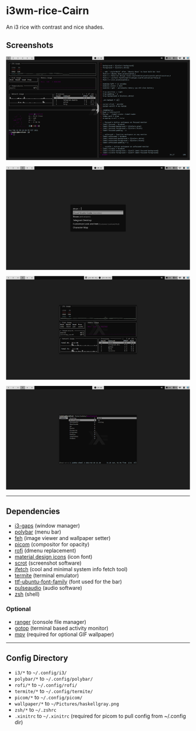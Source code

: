# i3wm-rice-Cairn
An i3 rice with contrast and nice shades.

## Screenshots
![cairn rice](https://raw.githubusercontent.com/judeka/i3wm-rice-Cairn/main/screenshots/i3-rice-Cairn.png)

![cairn rice](https://raw.githubusercontent.com/judeka/i3wm-rice-Cairn/main/screenshots/rofi-Cairn.png)

![cairn rice](https://raw.githubusercontent.com/judeka/i3wm-rice-Cairn/main/screenshots/gotop-Cairn.png)

![cairn rice](https://raw.githubusercontent.com/judeka/i3wm-rice-Cairn/main/screenshots/ranger-Cairn.png)
***
## Dependencies
* [i3-gaps](https://github.com/Airblader/i3) (window manager)
* [polybar](https://polybar.github.io/) (menu bar)
* [feh](https://feh.finalrewind.org/) (image viewer and wallpaper setter)
* [picom](https://github.com/yshui/picom)  (compositor for opacity)
* [rofi](https://github.com/DaveDavenport/rofi) (dmenu replacement)
* [material design icons](https://materialdesignicons.com/) (icon font)
* [scrot](https://github.com/dreamer/scrot) (screenshot software)
* [jfetch](https://github.com/Jimmysit0/jfetch) (cool and minimal system info fetch tool)
* [termite](https://github.com/thestinger/termite) (terminal emulator)
* [ttf-ubuntu-font-family](https://archlinux.org/packages/community/any/ttf-ubuntu-font-family/) (font used for the bar)
* [pulseaudio](https://www.freedesktop.org/wiki/Software/PulseAudio/) (audio software)
* [zsh](https://www.zsh.org/) (shell)

### Optional
* [ranger](https://github.com/ranger/ranger) (console file manager)
* [gotop](https://github.com/cjbassi/gotop) (terminal based activity monitor)
* [mpv](https://github.com/mpv-player/mpv) (required for optional GIF wallpaper)
***
## Config Directory
* `i3/*` to `~/.config/i3/`
* `polybar/*` to `~/.config/polybar/`
* `rofi/*` to `~/.config/rofi/`
* `termite/*` to `~/.config/termite/`
* `picom/*` to `~/.config/picom/`
* `wallpaper/*` to `~/Pictures/haskellgray.png`
* `zsh/*` to `~/.zshrc`
* `.xinitrc` to `~/.xinitrc` (required for picom to pull config from ~/.config dir)

